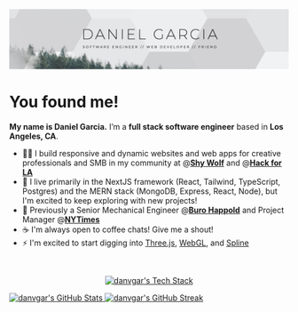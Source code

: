 <img src="banner.jpg">

# You found me!
**My name is Daniel Garcia.** I’m a **full stack software engineer** based in **Los Angeles, CA**.

- 👨‍💻 I build responsive and dynamic websites and web apps for creative professionals and SMB in my community at @**[Shy Wolf](https://shywolf.co)** and @**[Hack for LA](https://www.hackforla.org/)**
- 🧱 I live primarily in the NextJS framework (React, Tailwind, TypeScript, Postgres) and the MERN stack (MongoDB, Express, React, Node), but I'm excited to keep exploring with new projects! 
- 🏢 Previously a Senior Mechanical Engineer @**[Buro Happold](https://www.burohappold.com/)** and Project Manager @**[NYTimes](https://www.nytimes.com/)**
- ☕️ I'm always open to coffee chats! Give me a shout!
- ⚡ I'm excited to start digging into [Three.js](https://threejs.org/), [WebGL](https://get.webgl.org/), and [Spline](https://spline.design/)

<br>
  <p align="center">
  <a href="https://github-readme-tech-stack.vercel.app/">
    <img src="https://github-readme-tech-stack.vercel.app/api/cards?align=center&lineCount=4&theme=github&bg=%23FFFFFF&badge=%23EAEFFC&border=%23D8DEE4&titleColor=%230969DA&line1=react%2Creact%2C61DAFB%3Bnextdotjs%2Cnext.js%2C000000%3Btypescript%2Ctypescript%2C3178C6%3B&line2=nodedotjs%2Cnode.js%2C339933%3Bexpress%2Cexpress%2C000000%3Btailwindcss%2Ctailwind%2C06B6D4%3B&line3=postgresql%2Cpostgresql%2C4169E1%3Bmongodb%2Cmongodb%2C47A248%3Bbootstrap%2Cbootstrap%2C7952B3%3B&line4=html5%2Chtml5%2CE34F26%3Bcss3%2Ccss3%2C1572B6%3Bjavascript%2Cjavascript%2CF7DF1E%3B" alt="danvgar's Tech Stack" />
  </a>
  </p>

<p align="center" style="text-align: center;"></p>
  <a href="https://github.com/anuraghazra/github-readme-stats">
    <img src="https://github-readme-stats.vercel.app/api/top-langs?username=danvgar&show_icons=true&locale=en&layout=compact" alt="danvgar's GitHub Stats" />
  </a>

  <a href="https://git.io/streak-stats">
    <img src="https://streak-stats.demolab.com?user=danvgar" alt="danvgar's GitHub Streak" />
  </a>
</p>
